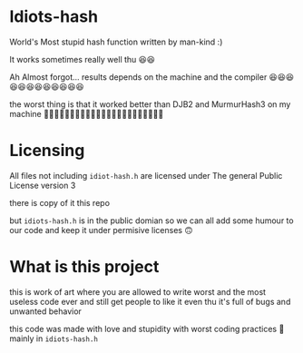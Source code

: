 # Idiots-hash

World's Most stupid hash function written by man-kind :)

It works sometimes really well thu 😆😆

Ah Almost forgot... results depends on the machine and the compiler 😆😆😆😆😆😆😆😆😆😆😆😆

the worst thing is that it worked better than DJB2 and MurmurHash3 on my machine 🤣🤣🤣🤣🤣🤣🤣🤣🤣🤣🤣🤣🤣🤣🤣🤣🤣🤣🤣🤣🤣🤣🤣



# Licensing

All files not including `idiot-hash.h`
are licensed under The general Public License version 3

there is copy of it this repo

but `idiots-hash.h` is in the public domian so we can all
add some humour to our code and keep it under permisive
licenses 🙃


# What is this project
this is work of art where you are allowed to write worst and the most useless code ever and still get people to like it
even thu it's full of bugs and unwanted behavior 

this code was made with love and stupidity with worst coding practices 🤪
mainly in `idiots-hash.h`

